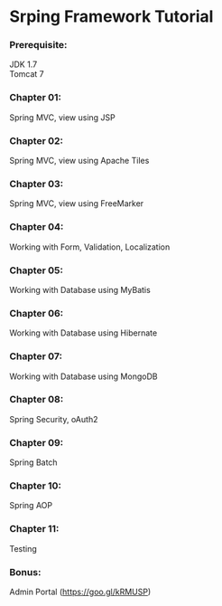 # Srping Framework Tutorial

### Prerequisite:
JDK 1.7
<br />
Tomcat 7

### Chapter 01:
Spring MVC, view using JSP

### Chapter 02:
Spring MVC, view using Apache Tiles

### Chapter 03:
Spring MVC, view using FreeMarker

### Chapter 04:
Working with Form, Validation, Localization

### Chapter 05:
Working with Database using MyBatis

### Chapter 06:
Working with Database using Hibernate

### Chapter 07:
Working with Database using MongoDB

### Chapter 08:
Spring Security, oAuth2

### Chapter 09:
Spring Batch

### Chapter 10:
Spring AOP

### Chapter 11:
Testing

### Bonus:
Admin Portal (https://goo.gl/kRMUSP)



